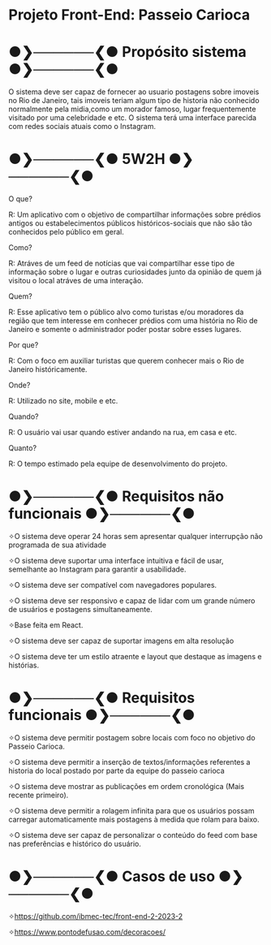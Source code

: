 # Projeto Front-End: Passeio Carioca



# ●❯──────❮● Propósito sistema ●❯──────❮●


O sistema deve ser capaz de fornecer ao usuario postagens sobre imoveis no Rio de Janeiro, tais imoveis teriam algum tipo de historia não conhecido normalmente pela midia,como um morador famoso, lugar frequentemente visitado por uma celebridade e etc. O sistema terá uma interface parecida com redes sociais atuais como o Instagram.


# ●❯──────❮● 5W2H ●❯──────❮●


O que?

R: Um aplicativo com o objetivo de compartilhar informações sobre prédios antigos ou estabelecimentos públicos históricos-sociais que não são tão conhecidos pelo público em geral.

Como?

R: Atráves de um feed de notícias que vai compartilhar esse tipo de informação sobre o lugar e outras curiosidades junto da opinião de quem já visitou o local atráves de uma interação.

Quem?

R: Esse aplicativo tem o público alvo como turistas e/ou moradores da região que tem interesse em conhecer prédios com uma história no Rio de Janeiro e somente o administrador poder postar sobre esses lugares.

Por que?

R: Com o foco em auxiliar turistas que querem conhecer mais o Rio de Janeiro históricamente.

Onde?

R: Utilizado no site, mobile e etc.

Quando?

R: O usuário vai usar quando estiver andando na rua, em casa e etc.

Quanto?

R: O tempo estimado pela equipe de desenvolvimento do projeto.


# ●❯──────❮● Requisitos não funcionais ●❯──────❮●


✧O sistema deve operar 24 horas sem apresentar qualquer interrupção não programada de sua atividade

✧O sistema deve suportar uma interface intuitiva e fácil de usar, semelhante ao Instagram para garantir a usabilidade.

✧O sistema deve ser compatível com navegadores populares.

✧O sistema deve ser responsivo e capaz de lidar com um grande número de usuários e postagens simultaneamente.

✧Base feita em React.

✧O sistema deve ser capaz de suportar imagens em alta resolução

✧O sistema deve ter um estilo atraente e layout que destaque as imagens e histórias.


# ●❯──────❮● Requisitos funcionais ●❯──────❮●


✧O sistema deve permitir postagem sobre locais com foco no objetivo do Passeio Carioca.

✧O sistema deve permitir a inserção de textos/informações referentes a historia do local postado por parte da equipe do passeio carioca

✧O sistema deve mostrar as publicações em ordem cronológica (Mais recente primeiro).

✧O sistema deve permitir a rolagem infinita para que os usuários possam carregar automaticamente mais postagens à medida que rolam para baixo.

✧O sistema deve ser capaz de personalizar o conteúdo do feed com base nas preferências e histórico do usuário.


# ●❯──────❮● Casos de uso ●❯──────❮●



✧https://github.com/ibmec-tec/front-end-2-2023-2

✧https://www.pontodefusao.com/decoracoes/



